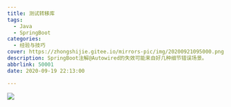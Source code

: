 ```yaml
---
title: 测试转移库
tags:
  - Java
  - SpringBoot
categories:
  - 经验与技巧
cover: https://zhongshijie.gitee.io/mirrors-pic/img/20200921095000.png
description: SpringBoot注解@Autowired的失效可能来自好几种细节错误场景。
abbrlink: 50001
date: 2020-09-19 22:13:00

---
```


![](https://zhongshijie.gitee.io/mirrors-pic/img/20210103154255.png)
